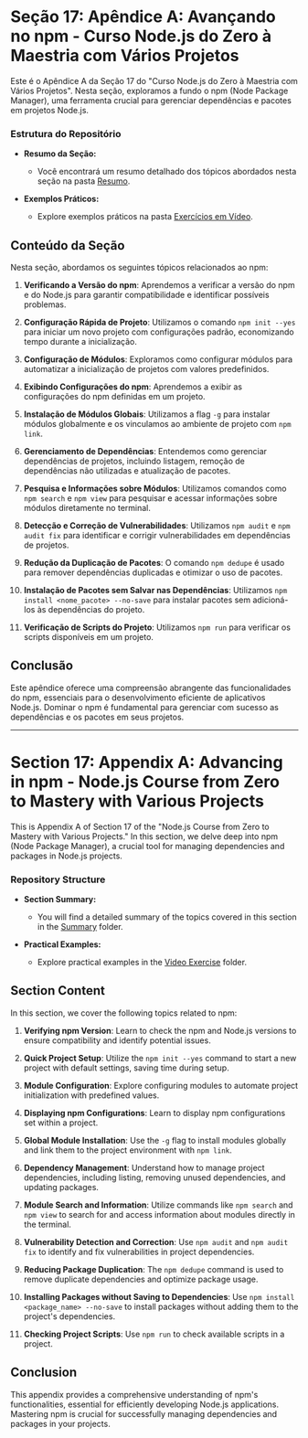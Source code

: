 # Seção 17: Apêndice A: Avançando no npm - Curso Node.js do Zero à Maestria com Vários Projetos

Este é o Apêndice A da Seção 17 do "Curso Node.js do Zero à Maestria com Vários Projetos". Nesta seção, exploramos a fundo o npm (Node Package Manager), uma ferramenta crucial para gerenciar dependências e pacotes em projetos Node.js.

### Estrutura do Repositório

- **Resumo da Seção:**
  - Você encontrará um resumo detalhado dos tópicos abordados nesta seção na pasta [Resumo](./RESUMO/).

- **Exemplos Práticos:**
  - Explore exemplos práticos na pasta [Exercícios em Vídeo](./EXERCICIOS/EXERCICIO_VIDEO_AULA/).

## Conteúdo da Seção

Nesta seção, abordamos os seguintes tópicos relacionados ao npm:

1. **Verificando a Versão do npm**: Aprendemos a verificar a versão do npm e do Node.js para garantir compatibilidade e identificar possíveis problemas.

2. **Configuração Rápida de Projeto**: Utilizamos o comando `npm init --yes` para iniciar um novo projeto com configurações padrão, economizando tempo durante a inicialização.

3. **Configuração de Módulos**: Exploramos como configurar módulos para automatizar a inicialização de projetos com valores predefinidos.

4. **Exibindo Configurações do npm**: Aprendemos a exibir as configurações do npm definidas em um projeto.

5. **Instalação de Módulos Globais**: Utilizamos a flag `-g` para instalar módulos globalmente e os vinculamos ao ambiente de projeto com `npm link`.

6. **Gerenciamento de Dependências**: Entendemos como gerenciar dependências de projetos, incluindo listagem, remoção de dependências não utilizadas e atualização de pacotes.

7. **Pesquisa e Informações sobre Módulos**: Utilizamos comandos como `npm search` e `npm view` para pesquisar e acessar informações sobre módulos diretamente no terminal.

8. **Detecção e Correção de Vulnerabilidades**: Utilizamos `npm audit` e `npm audit fix` para identificar e corrigir vulnerabilidades em dependências de projetos.

9. **Redução da Duplicação de Pacotes**: O comando `npm dedupe` é usado para remover dependências duplicadas e otimizar o uso de pacotes.

10. **Instalação de Pacotes sem Salvar nas Dependências**: Utilizamos `npm install <nome_pacote> --no-save` para instalar pacotes sem adicioná-los às dependências do projeto.

11. **Verificação de Scripts do Projeto**: Utilizamos `npm run` para verificar os scripts disponíveis em um projeto.

## Conclusão

Este apêndice oferece uma compreensão abrangente das funcionalidades do npm, essenciais para o desenvolvimento eficiente de aplicativos Node.js. Dominar o npm é fundamental para gerenciar com sucesso as dependências e os pacotes em seus projetos.

***

# Section 17: Appendix A: Advancing in npm - Node.js Course from Zero to Mastery with Various Projects

This is Appendix A of Section 17 of the "Node.js Course from Zero to Mastery with Various Projects." In this section, we delve deep into npm (Node Package Manager), a crucial tool for managing dependencies and packages in Node.js projects.

### Repository Structure

- **Section Summary:**
  - You will find a detailed summary of the topics covered in this section in the [Summary](./RESUMO/) folder.

- **Practical Examples:**
  - Explore practical examples in the [Video Exercise](./EXERCICIOS/EXERCICIO%20VIDEO%20AULA/) folder.

## Section Content

In this section, we cover the following topics related to npm:

1. **Verifying npm Version**: Learn to check the npm and Node.js versions to ensure compatibility and identify potential issues.

2. **Quick Project Setup**: Utilize the `npm init --yes` command to start a new project with default settings, saving time during setup.

3. **Module Configuration**: Explore configuring modules to automate project initialization with predefined values.

4. **Displaying npm Configurations**: Learn to display npm configurations set within a project.

5. **Global Module Installation**: Use the `-g` flag to install modules globally and link them to the project environment with `npm link`.

6. **Dependency Management**: Understand how to manage project dependencies, including listing, removing unused dependencies, and updating packages.

7. **Module Search and Information**: Utilize commands like `npm search` and `npm view` to search for and access information about modules directly in the terminal.

8. **Vulnerability Detection and Correction**: Use `npm audit` and `npm audit fix` to identify and fix vulnerabilities in project dependencies.

9. **Reducing Package Duplication**: The `npm dedupe` command is used to remove duplicate dependencies and optimize package usage.

10. **Installing Packages without Saving to Dependencies**: Use `npm install <package_name> --no-save` to install packages without adding them to the project's dependencies.

11. **Checking Project Scripts**: Use `npm run` to check available scripts in a project.

## Conclusion

This appendix provides a comprehensive understanding of npm's functionalities, essential for efficiently developing Node.js applications. Mastering npm is crucial for successfully managing dependencies and packages in your projects.
